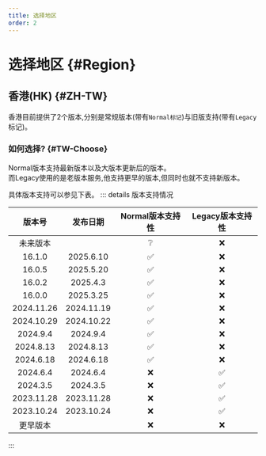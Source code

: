 ```yaml
---
title: 选择地区
order: 2
---
```


# 选择地区 {#Region}

## 香港(HK) {#ZH-TW}

香港目前提供了2个版本,分别是常规版本(带有`Normal标记`)与旧版支持(带有`Legacy`标记)。

### 如何选择? {#TW-Choose}

Normal版本支持最新版本以及大版本更新后的版本。\
而Legacy使用的是老版本服务,他支持更早的版本,但同时也就不支持新版本。

具体版本支持可以参见下表。
::: details 版本支持情况

|                     版本号                    |                    发布日期                    |                                          Normal版本支持性                                         |                                          Legacy版本支持性                                         |
| :----------------------------------------: | :----------------------------------------: | :------------------------------------------------------------------------------------------: | :------------------------------------------------------------------------------------------: |
|                    未来版本                    |                                            |             :grey_question:             |                              :x:                             |
|   16.1.0   |  2025.6.10 | :white_check_mark: |                              :x:                             |
|   16.0.5   |  2025.5.20 | :white_check_mark: |                              :x:                             |
|   16.0.2   |  2025.4.3  | :white_check_mark: |                              :x:                             |
|   16.0.0   |  2025.3.25 | :white_check_mark: |                              :x:                             |
| 2024.11.26 | 2024.11.19 | :white_check_mark: |                              :x:                             |
| 2024.10.29 | 2024.10.22 | :white_check_mark: |                              :x:                             |
|  2024.9.4  |  2024.9.4  | :white_check_mark: |                              :x:                             |
|  2024.8.13 |  2024.8.13 | :white_check_mark: |                              :x:                             |
|  2024.6.18 |  2024.6.18 | :white_check_mark: |                              :x:                             |
|  2024.6.4  |  2024.6.4  |                              :x:                             | :white_check_mark: |
|  2024.3.5  |  2024.3.5  |                              :x:                             | :white_check_mark: |
| 2023.11.28 | 2023.11.28 |                              :x:                             | :white_check_mark: |
| 2023.10.24 | 2023.10.24 |                              :x:                             | :white_check_mark: |
|                    更早版本                    |                                            |                              :x:                             |                              :x:                             |

:::
